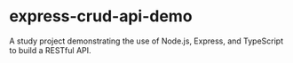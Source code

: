 # express-crud-api-demo
A study project demonstrating the use of Node.js, Express, and TypeScript to build a RESTful API.
